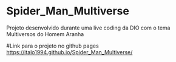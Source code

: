 # Spider_Man_Multiverse
Projeto desenvolvido durante uma live coding da DIO com o tema Multiversos do Homem Aranha

#Link para o projeto no github pages
  https://italo1994.github.io/Spider_Man_Multiverse/
  
